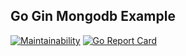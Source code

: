 ## Go Gin Mongodb Example

[![Maintainability](https://api.codeclimate.com/v1/badges/a108ee33ab4aa3160f71/maintainability)](https://codeclimate.com/github/firmanJS/example-gin/maintainability)
[![Go Report Card](https://goreportcard.com/badge/github.com/firmanJS/example-gin)](https://goreportcard.com/report/github.com/firmanJS/example-gin)